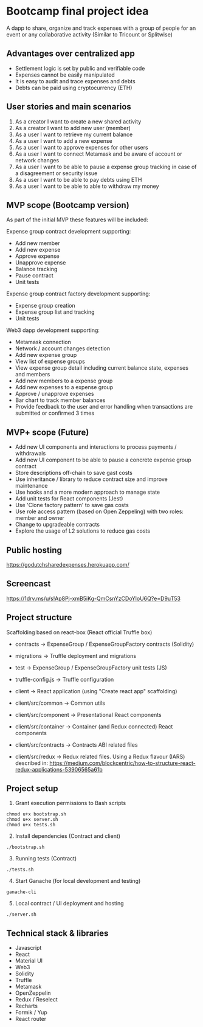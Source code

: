 
# Bootcamp final project idea

A dapp to share, organize and track expenses with a group of people for an event or any collaborative activity (Similar to Tricount or Splitwise)

## Advantages over centralized app

* Settlement logic is set by public and verifiable code 
* Expenses cannot be easily manipulated 
* It is easy to audit and trace expenses and debts
* Debts can be paid using cryptocurrency (ETH)

## User stories and main scenarios

1. As a creator I want to create a new shared activity
2. As a creator I want to add new user (member)
3. As a user I want to retrieve my current balance
4. As a user I want to add a new expense
5. As a user I want to approve expenses for other users
6. As a user I want to connect Metamask and be aware of account or network changes
7. As a user I want to be able to pause a expense group tracking in case of a disagreement or security issue
8. As a user I want to be able to pay debts using ETH
9. As a user I want to be able to able to withdraw my money

## MVP scope (Bootcamp version)

As part of the initial MVP these features will be included:

Expense group contract development supporting:

- Add new member
- Add new expense
- Approve expense
- Unapprove expense
- Balance tracking
- Pause contract
- Unit tests

Expense group contract factory development supporting:

- Expense group creation
- Expense group list and tracking
- Unit tests

Web3 dapp development supporting:

- Metamask connection 
- Network / account changes detection
- Add new expense group
- View list of expense groups
- View expense group detail including current balance state, expenses and members
- Add new members to a expense group
- Add new expenses to a expense group
- Approve / unapprove expenses
- Bar chart to track member balances
- Provide feedback to the user and error handling when transactions are submitted or confirmed 3 times
  
## MVP+ scope (Future)

- Add new UI components and interactions to process payments / withdrawals
- Add new UI component to be able to pause a concrete expense group contract
- Store descriptions off-chain to save gast costs
- Use inheritance / library to reduce contract size and improve maintenance
- Use hooks and a more modern approach to manage state
- Add unit tests for React components (Jest)
- Use 'Clone factory pattern' to save gas costs
- Use role access pattern (based on Open Zeppeling) with two roles: member and owner
- Change to upgradeable contracts 
- Explore the usage of L2 solutions to reduce gas costs
## Public hosting

https://godutchsharedexpenses.herokuapp.com/

## Screencast

https://1drv.ms/u/s!Ap8Pj-xmB5iKg-QmCsnYzCDoYloU6Q?e=D9uT53

## Project structure

Scaffolding based on react-box (React official Truffle box)

* contracts → ExpenseGroup / ExpenseGroupFactory contracts (Solidity)
* migrations → Truffle deployment and migrations
* test → ExpenseGroup / ExpenseGroupFactory unit tests (JS)
* truffle-config.js → Truffle configuration

* client → React application (using "Create react app" scaffolding)
* client/src/common → Common utils
* client/src/component → Presentational React components
* client/src/container → Container (and Redux connected) React components
* client/src/contracts → Contracts ABI related files
* client/src/redux → Redux related files. Using a Redux flavour (IARS) described in: https://medium.com/blockcentric/how-to-structure-react-redux-applications-53906565a61b

## Project setup

1. Grant execution permissions to Bash scripts
```
chmod u+x bootstrap.sh
chmod u+x server.sh
chmod u+x tests.sh
```
2. Install dependencies (Contract and client)
```
./bootstrap.sh
```
3. Running tests (Contract)
```
./tests.sh
```
4. Start Ganache (for local development and testing)
```
ganache-cli
```
5. Local contract / UI deployment and hosting
```
./server.sh
```

## Technical stack & libraries

* Javascript
* React
* Material UI
* Web3
* Solidity
* Truffle
* Metamask
* OpenZeppelin
* Redux / Reselect
* Recharts
* Formik / Yup
* React router  